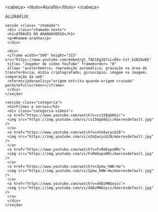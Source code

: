 <html lang="pt-BR">

<cabeça>
    <link rel="folha de estilo" href="estilos.css">
    <link rel="pré-conectar" href="https://fonts.googleapis.com">
    <link rel="pré-conectar" href="https://fonts.gstatic.com" origem cruzada>
    <link
        href="https://fonts.googleapis.com/css2?family=Chakra+Petch:ital,wght@0,300;0,400;0,500;0,600;0,700;1,300;1,400;1,500;1,600;1,700&display=swap"
        rel="folha de estilo">
 <título>Aluraflix</título>
</cabeça>

<corpo>
    <cabeçalho>ALURAFLIX</cabeçalho>

    sessão <class= "chamada">
     <div class="chamada-texto">
     <h1>ATRAVÉS DO ARANHAVERSO</h1>
     <p>#homem-aranha</p>
     </div>

     <div>
     <iframe width="560" height="315" src="https://www.youtube.com/embed/gt_fAE1Eg2Q?si=EEv-tsY_b1B2OwKE"
     title= "Jogador de vídeo YouTube" frameborder= "0"
     allow= "acelerômetro; reprodução automática; gravação na área de transferência; mídia criptografada; giroscópio; imagem na imagem; comparação da web"
     referenciadorpolicy="origem estrita-quando-origem cruzada" permitefullscreen></iframe>
     </div>
    </seção>

    <secção class="categoria">
     <h2>Filmes e series</h2>
     <div class="categoria-vídeos">
     <a href="https://www.youtube.com/watch?v=cs15QqG6Gjc">
     <img src="https://img.youtube.com/vi/cs15QqG6Gjc/maxresdefault.jpg" />
     </a>
     <a href="https://www.youtube.com/watch?v=nCmIwcycUJ8">
     <img src="https://img.youtube.com/vi/nCmIwcycUJ8/maxresdefault.jpg" />
     </a>
     <a href="https://www.youtube.com/watch?v=FvRmEapoHRc">
     <img src="https://img.youtube.com/vi/FvRmEapoHRc/maxresdefault.jpg" />
     </a>
     <a href="https://www.youtube.com/watch?v=Ipkw_hWW-Hw">
     <img src="https://img.youtube.com/vi/Ipkw_hWW-Hw/maxresdefault.jpg" />
     </a>
     <a href="https://www.youtube.com/watch?v=d4DzMNGoyis">
     <img src="https://img.youtube.com/vi/d4DzMNGoyis/maxresdefault.jpg" />
     </a>
     </div>
    </seção>

</corpo>

</html>
